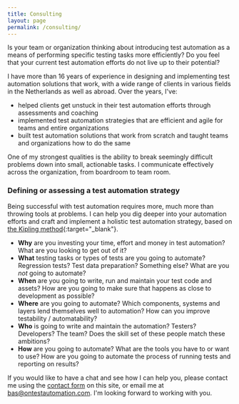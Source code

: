 ```yaml
---
title: Consulting
layout: page
permalink: /consulting/
---
```

Is your team or organization thinking about introducing test automation as a means of performing specific testing tasks more efficiently? Do you feel that your current test automation efforts do not live up to their potential?

I have more than 16 years of experience in designing and implementing test automation solutions that work, with a wide range of clients in various fields in the Netherlands as well as abroad. Over the years, I've:

* helped clients get unstuck in their test automation efforts through assessments and coaching
* implemented test automation strategies that are efficient and agile for teams and entire organizations
* built test automation solutions that work from scratch and taught teams and organizations how to do the same

One of my strongest qualities is the ability to break seemingly difficult problems down into small, actionable tasks. I communicate effectively across the organization, from boardroom to team room.

### Defining or assessing a test automation strategy
Being successful with test automation requires more, much more than throwing tools at problems. I can help you dig deeper into your automation efforts and craft and implement a holistic test automation strategy, based on [the Kipling method](https://projectofhow.com/methods/the-kipling-method/){:target="_blank"}.

* **Why** are you investing your time, effort and money in test automation? What are you looking to get out of it?
* **What** testing tasks or types of tests are you going to automate? Regression tests? Test data preparation? Something else? What are you _not_ going to automate?
* **When** are you going to write, run and maintain your test code and assets? How are you going to make sure that happens as close to development as possible?
* **Where** are you going to automate? Which components, systems and layers lend themselves well to automation? How can you improve testability / automatability?
* **Who** is going to write and maintain the automation? Testers? Developers? The team? Does the skill set of these people match these ambitions?
* **How** are you going to automate? What are the tools you have to or want to use? How are you going to automate the process of running tests and reporting on results?

If you would like to have a chat and see how I can help you, please contact me using the [contact form](/contact/) on this site, or email me at bas@ontestautomation.com. I'm looking forward to working with you.